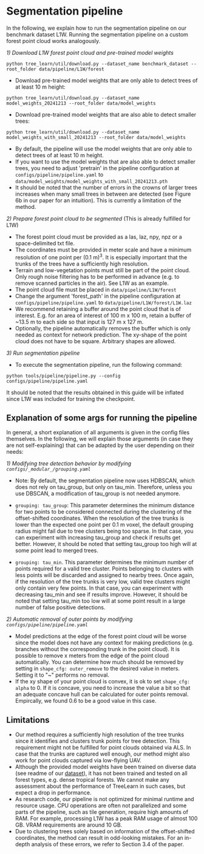 # Segmentation pipeline
In the following, we explain how to run the segmentation pipeline on our benchmark dataset L1W. Running the segmentation pipeline on a custom forest point cloud works analogously.

*1\) Download L1W forest point cloud and pre-trained model weights*
```
python tree_learn/util/download.py --dataset_name benchmark_dataset --root_folder data/pipeline/L1W/forest
```
* Download pre-trained model weights that are only able to detect trees of at least 10 m height:
```
python tree_learn/util/download.py --dataset_name model_weights_20241213 --root_folder data/model_weights
```
* Download pre-trained model weights that are also able to detect smaller trees:
```
python tree_learn/util/download.py --dataset_name model_weights_with_small_20241213 --root_folder data/model_weights
```
* By default, the pipeline will use the model weights that are only able to detect trees of at least 10 m height.
* If you want to use the model weights that are also able to detect smaller trees, you need to adjust 'pretrain' in the pipeline configuration at ``configs/pipeline/pipeline.yaml`` to ``data/model_weights/model_weights_with_small_20241213.pth``
* It should be noted that the number of errors in the crowns of larger trees increases when many small trees in between are detected (see Figure 6b in our paper for an intuition). This is currently a limitation of the method.

*2\) Prepare forest point cloud to be segmented* (This is already fulfilled for L1W)
* The forest point cloud must be provided as a las, laz, npy, npz or a space-delimited txt file. 
* The coordinates must be provided in meter scale and have a minimum resolution of one point per (0.1 m)<sup>3</sup>. It is especially important that the trunks of the trees have a sufficiently high resolution.
* Terrain and low-vegetation points must still be part of the point cloud. Only rough noise filtering has to be performed in advance (e.g. to remove scanned particles in the air). See L1W as an example.
* The point cloud file must be placed in ``data/pipeline/L1W/forest``
* Change the argument 'forest_path' in the pipeline configuration at ``configs/pipeline/pipeline.yaml`` to ``data/pipeline/L1W/forest/L1W.laz``
* We recommend retaining a buffer around the point cloud that is of interest. E.g. for an area of interest of 100 m x 100 m, retain a buffer of ~13.5 m to each side so that input is 127 m x 127 m.
* Optionally, the pipeline automatically removes the buffer which is only needed as context for network prediction. The xy-shape of the point cloud does not have to be square. Arbitrary shapes are allowed.

*3\) Run segmentation pipeline*
* To execute the segmentation pipeline, run the following command:
```
python tools/pipeline/pipeline.py --config configs/pipeline/pipeline.yaml
```
It should be noted that the results obtained in this guide will be inflated since L1W was included for training the checkpoint. 

## Explanation of some args for running the pipeline
In general, a short explanation of all arguments is given in the config files themselves. In the following, we will explain those arguments (in case they are not self-explaining) that can be adapted by the user depending on their needs:

*1\) Modifying tree detection behavior by modifying ``configs/_modular_/grouping.yaml``*

* Note: By default, the segmentation pipeline now uses HDBSCAN, which does not rely on tau_group, but only on tau_min. Therefore, unless you use DBSCAN, a modification of tau_group is not needed anymore.

* ``grouping: tau_group``: This parameter determines the minimum distance for two points to be considered connected during the clustering of the offset-shifted coordinates. When the resolution of the tree trunks is lower than the expected one point per 0.1 m voxel, the default grouping radius might fail due to tree clusters being too sparse. In that case, you can experiment with increasing tau_group and check if results get better. However, it should be noted that setting tau_group too high will at some point lead to merged trees.

* ``grouping: tau_min``. This parameter determines the minimum number of points required for a valid tree cluster. Points belonging to clusters with less points will be discarded and assigned to nearby trees. Once again, if the resolution of the tree trunks is very low, valid tree clusters might only contain very few points. In that case, you can experiment with decreasing tau_min and see if results improve. However, it should be noted that setting tau_min too low will at some point result in a large number of false positive detections.

*2\) Automatic removal of outer points by modifying ``configs/pipeline/pipeline.yaml``*
* Model predictions at the edge of the forest point cloud will be worse since the model does not have any context for making predictions (e.g. branches without the corresponding trunk in the point cloud). It is possible to remove x meters from the edge of the point cloud automatically. You can determine how much should be removed by setting in ``shape_cfg: outer_remove`` to the desired value in meters. Setting it to "~" performs no removal.
* If the xy shape of your point cloud is convex, it is ok to set ``shape_cfg: alpha`` to 0. If it is concave, you need to increase the value a bit so that an adequate concave hull can be calculated for outer points removal. Empircally, we found 0.6 to be a good value in this case.

## Limitations
* Our method requires a sufficiently high resolution of the tree trunks since it identifies and clusters trunk points for tree detection. This requirement might not be fulfilled for point clouds obtained via ALS. In case that the trunks are captured well enough, our method might also work for point clouds captured via low-flying UAV.
* Although the provided model weights have been trained on diverse data (see readme of our [dataset](https://doi.org/10.25625/VPMPID)), it has not been trained and tested on all forest types, e.g. dense tropical forests. We cannot make any assessment about the performance of TreeLearn in such cases, but expect a drop in performance.
* As research code, our pipeline is not optimized for minimal runtime and resource usage. CPU operations are often not parallelized and some parts of the pipeline, such as tile generation, require high amounts of RAM. For example, processing L1W has a peak RAM usage of almost 100 GB. VRAM requirements are around 10 GB. 
* Due to clustering trees solely based on information of the offset-shifted coordinates, the method can result in odd-looking mistakes. For an in-depth analysis of these errors, we refer to Section 3.4 of the paper.
